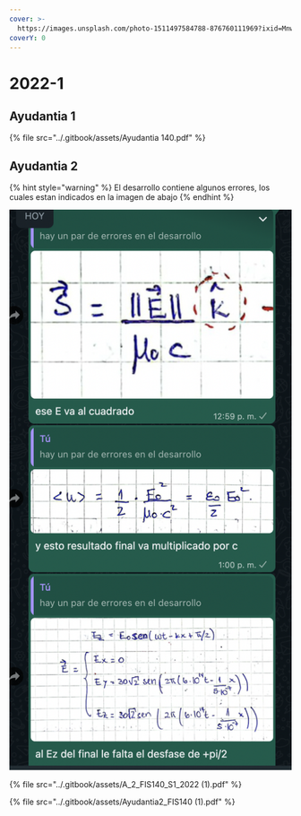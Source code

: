 ```yaml
---
cover: >-
  https://images.unsplash.com/photo-1511497584788-876760111969?ixid=MnwxMjA3fDB8MHxwaG90by1wYWdlfHx8fGVufDB8fHx8&ixlib=rb-1.2.1&auto=format&fit=crop&w=3432&q=80
coverY: 0
---
```


# 2022-1

## Ayudantia 1

{% file src="../.gitbook/assets/Ayudantia 140.pdf" %}

## Ayudantia 2

{% hint style="warning" %}
El desarrollo contiene algunos errores, los cuales estan indicados en la imagen de abajo
{% endhint %}

![](../.gitbook/assets/image.png)

{% file src="../.gitbook/assets/A_2_FIS140_S1_2022 (1).pdf" %}

{% file src="../.gitbook/assets/Ayudantia2_FIS140 (1).pdf" %}
